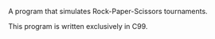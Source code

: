 A program that simulates Rock-Paper-Scissors tournaments.

This program is written exclusively in C99.
